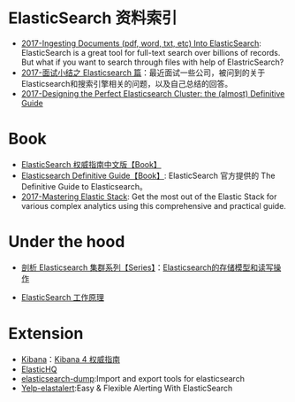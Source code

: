 # ElasticSearch 资料索引

- [2017-Ingesting Documents (pdf, word, txt, etc) Into ElasticSearch](https://blog.ambar.cloud/ingesting-documents-pdf-word-txt-etc-into-elasticsearch/): ElasticSearch is a great tool for full-text search over billions of records. But what if you want to search through files with help of ElastricSearch?
- [2017-面试小结之 Elasticsearch 篇](http://ginobefunny.com/post/elasticsearch_interview_questions/)：最近面试一些公司，被问到的关于Elasticsearch和搜索引擎相关的问题，以及自己总结的回答。
- [2017-Designing the Perfect Elasticsearch Cluster: the (almost) Definitive Guide](https://parg.co/byu)

# Book
- [ElasticSearch 权威指南中文版【Book】](http://es.xiaoleilu.com/010_Intro/00_README.html)
- [Elasticsearch Definitive Guide【Book】](https://github.com/elastic/elasticsearch-definitive-guide): ElasticSearch 官方提供的 The Definitive Guide to Elasticsearch。
- [2017-Mastering Elastic Stack](https://parg.co/bgs): Get the most out of the Elastic Stack for various complex analytics using this comprehensive and practical guide.


# Under the hood

- [剖析 Elasticsearch 集群系列【Series】](http://www.infoq.com/cn/articles/analysis-of-elasticsearch-cluster-part01?from=groupmessage&isappinstalled=1)：[Elasticsearch的存储模型和读写操作]()

- [ElasticSearch 工作原理](https://my.oschina.net/yjwxh/blog/675354)


# Extension
- [Kibana](https://github.com/elastic/kibana)：[Kibana 4 权威指南](http://www.code123.cc/docs/kibana-logstash/v4/index.html)
- [ElasticHQ](http://www.elastichq.org/index.html)
- [elasticsearch-dump](https://github.com/taskrabbit/elasticsearch-dump):Import and export tools for elasticsearch
- [Yelp-elastalert](https://github.com/Yelp/elastalert):Easy & Flexible Alerting With ElasticSearch